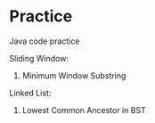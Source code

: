 # Practice
Java code practice

Sliding Window:
  1. Minimum Window Substring

Linked List: 
  1. Lowest Common Ancestor in BST
